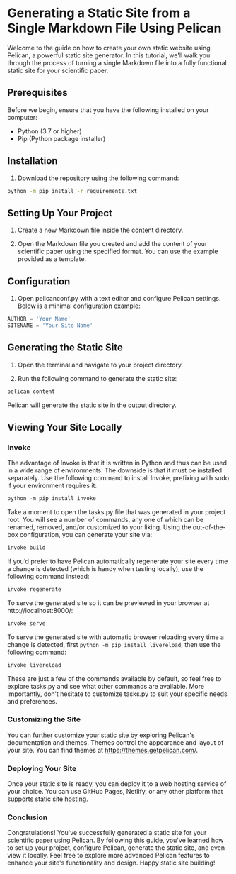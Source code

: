 # Generating a Static Site from a Single Markdown File Using Pelican
Welcome to the guide on how to create your own static website using Pelican, a powerful static site generator. In this tutorial, we'll walk you through the process of turning a single Markdown file into a fully functional static site for your scientific paper.

## Prerequisites
Before we begin, ensure that you have the following installed on your computer:

- Python (3.7 or higher)
- Pip (Python package installer)

## Installation
1. Download the repository using the following command:

```bash
python -m pip install -r requirements.txt
```
## Setting Up Your Project

1. Create a new Markdown file inside the content directory.

2. Open the Markdown file you created and add the content of your scientific paper using the specified format. You can use the example provided as a template.

## Configuration

1. Open pelicanconf.py with a text editor and configure Pelican settings. Below is a minimal configuration example:

```python
AUTHOR = 'Your Name'
SITENAME = 'Your Site Name'
```
## Generating the Static Site
1. Open the terminal and navigate to your project directory.

2. Run the following command to generate the static site:

```bash
pelican content
```
Pelican will generate the static site in the output directory.

## Viewing Your Site Locally

### Invoke
The advantage of Invoke is that it is written in Python and thus can be used in a wide range of environments. The downside is that it must be installed separately. Use the following command to install Invoke, prefixing with sudo if your environment requires it:

```python
python -m pip install invoke
```

Take a moment to open the tasks.py file that was generated in your project root. You will see a number of commands, any one of which can be renamed, removed, and/or customized to your liking. Using the out-of-the-box configuration, you can generate your site via:
```python
invoke build
```
If you’d prefer to have Pelican automatically regenerate your site every time a change is detected (which is handy when testing locally), use the following command instead:
```python
invoke regenerate
```
To serve the generated site so it can be previewed in your browser at http://localhost:8000/:

```python
invoke serve
```
To serve the generated site with automatic browser reloading every time a change is detected, first `python -m pip install livereload`, then use the following command:

```python
invoke livereload
```

These are just a few of the commands available by default, so feel free to explore tasks.py and see what other commands are available. More importantly, don’t hesitate to customize tasks.py to suit your specific needs and preferences.


### Customizing the Site
You can further customize your static site by exploring Pelican's documentation and themes. Themes control the appearance and layout of your site. You can find themes at https://themes.getpelican.com/.

### Deploying Your Site
Once your static site is ready, you can deploy it to a web hosting service of your choice. You can use GitHub Pages, Netlify, or any other platform that supports static site hosting.

### Conclusion
Congratulations! You've successfully generated a static site for your scientific paper using Pelican. By following this guide, you've learned how to set up your project, configure Pelican, generate the static site, and even view it locally. Feel free to explore more advanced Pelican features to enhance your site's functionality and design. Happy static site building!
